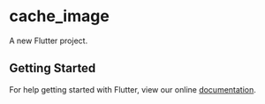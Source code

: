 # cache_image

A new Flutter project.

## Getting Started

For help getting started with Flutter, view our online
[documentation](https://flutter.io/).
